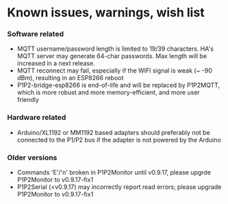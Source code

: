 # Known issues, warnings, wish list

### Software related

 - MQTT username/password length is limited to 19/39 characters. HA's MQTT server may generate 64-char passwords. Max length will be increased in a next release.
 - MQTT reconnect may fail, especially if the WIFI signal is weak (~ -90 dBm), resulting in an ESP8266 reboot
 - P1P2-bridge-esp8266 is end-of-life and will be replaced by P1P2MQTT, which is more robust and more memory-efficient, and more user friendly

### Hardware related

 - Arduino/XL1192 or MM1192 based adapters should preferably not be connected to the P1/P2 bus if the adapter is not powered by the Arduino

### Older versions

 - Commands 'E'/'n' broken in P1P2Monitor until v0.9.17, please upgrde P1P2Monitor to v0.9.17-fix1
 - P1P2Serial (<v0.9.17) may incorrectly report read errors; please upgrade P1P2Monitor to v0.9.17-fix1
